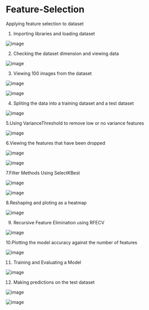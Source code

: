 # Feature-Selection

Applying feature selection to dataset

1. Importing libraries and loading dataset

![image](https://github.com/RemyaVKarthikeyan/Feature-Selection/assets/145346713/8e3ee27b-5219-4f01-9d9e-9c7e306502b9)

2. Checking the dataset dimension and viewing data

![image](https://github.com/RemyaVKarthikeyan/Feature-Selection/assets/145346713/45193425-abbc-4a7c-b08f-4b78806614e7)

3. Viewing 100 images from the dataset

![image](https://github.com/RemyaVKarthikeyan/Feature-Selection/assets/145346713/881d953d-5ae6-4c06-9a68-d5703ef943a3)


![image](https://github.com/RemyaVKarthikeyan/Feature-Selection/assets/145346713/ab48d8b3-143d-44bf-993f-797cc7e19509)

4. Spliting the data into a training dataset and a test dataset

![image](https://github.com/RemyaVKarthikeyan/Feature-Selection/assets/145346713/0ef7e7d1-3e2e-4d83-a025-e42b2ddefc63)

5.Using VarianceThreshold to remove low or no variance features

![image](https://github.com/RemyaVKarthikeyan/Feature-Selection/assets/145346713/d030ee9a-6327-4601-8059-d45943137562)

6.Viewing the features that have been dropped

![image](https://github.com/RemyaVKarthikeyan/Feature-Selection/assets/145346713/4fe5d4ea-4dba-4327-802a-d1ebe5bd1088)


![image](https://github.com/RemyaVKarthikeyan/Feature-Selection/assets/145346713/0950b656-8d25-4b73-9eaa-9cc7f6ac3593)

7.Filter Methods Using SelectKBest

![image](https://github.com/RemyaVKarthikeyan/Feature-Selection/assets/145346713/ca41ea78-431f-4857-ad10-c9d3c60f034c)

![image](https://github.com/RemyaVKarthikeyan/Feature-Selection/assets/145346713/839a5df5-4a58-4d02-bcee-c2caff9d26cc)

8.Reshaping and ploting as a heatmap

![image](https://github.com/RemyaVKarthikeyan/Feature-Selection/assets/145346713/6aa9d630-82ab-406d-94e4-6c1337ac58ac)

9. Recursive Feature Elimination using RFECV

![image](https://github.com/RemyaVKarthikeyan/Feature-Selection/assets/145346713/9ef7f172-79e9-48e5-ae3d-3eeea9d5b43c)

10.Plotting the model accuracy against the number of features

![image](https://github.com/RemyaVKarthikeyan/Feature-Selection/assets/145346713/b5e68328-3345-4cf3-9e14-c73453dd8279)

11. Training and Evaluating a Model

![image](https://github.com/RemyaVKarthikeyan/Feature-Selection/assets/145346713/aef99139-a2ea-4fe1-954d-25e871975d1f)

12. Making predictions on the test dataset

![image](https://github.com/RemyaVKarthikeyan/Feature-Selection/assets/145346713/c3eb835a-786b-4e95-ac83-0ca2602c43ac)

![image](https://github.com/RemyaVKarthikeyan/Feature-Selection/assets/145346713/8f17d48a-e57a-482a-9ca9-55a1dd096046)










